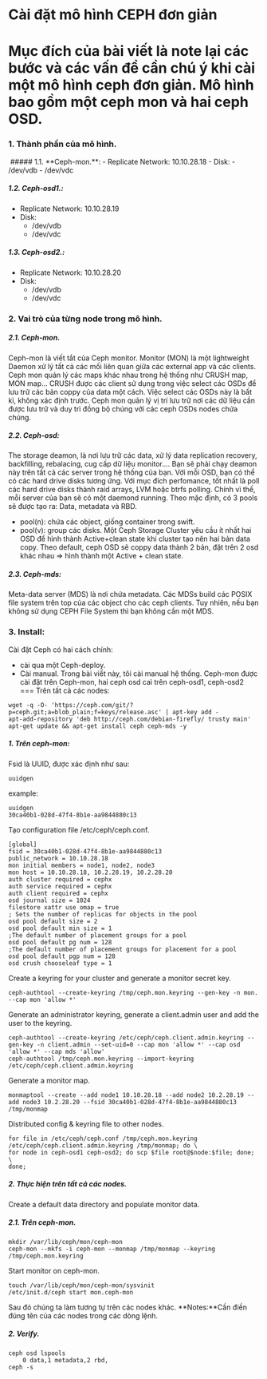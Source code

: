 Cài  đặt mô hình CEPH đơn giản
===============================
Mục đích của bài viết là note lại các bước và các vấn đề cần chú ý khi cài một mô hình ceph đơn giản.
Mô hình bao gồm một ceph mon và hai ceph OSD.
===
### 1. Thành phần của mô hình.
<img class="image__pic js-image-pic" src="http://prntscr.com/54vcwt" alt="" id="screenshot-image">
##### 1.1. **Ceph-mon.**:
- Replicate Network: 10.10.28.18
- Disk:
    - /dev/vdb
    - /dev/vdc

##### 1.2. **Ceph-osd1.**:
- Replicate Network: 10.10.28.19
- Disk:
    - /dev/vdb
    - /dev/vdc

##### 1.3. **Ceph-osd2.**:
- Replicate Network: 10.10.28.20
- Disk:
    - /dev/vdb
    - /dev/vdc

### 2. Vai trò của từng node trong mô hình.
##### 2.1. Ceph-mon.
Ceph-mon là viết tắt của Ceph monitor.
Monitor (MON) là một lightweight Daemon xử lý tất cả các mối liên quan
giữa các external app và các clients.
Ceph mon quản lý các maps khác nhau trong hệ thống như CRUSH map, MON map...
CRUSH được các client sử dụng trong việc select các OSDs để lưu trữ các bản
coppy của data một cách. Việc select các OSDs này là bất kì, không xác định
trước. Ceph mon quản lý vị trí lưu trữ nơi các dữ liệu cần được lưu trữ và
duy trì đồng bộ chúng với các ceph OSDs nodes chứa chúng.

##### 2.2. Ceph-osd:
The storage deamon, là nơi lưu trữ các data, xử lý data replication recovery,
backfilling, rebalacing, cug cấp dữ liệu monitor....
Bạn sẽ phải chạy deamon này trên tất cả các server trong hệ thống của bạn.
Với mỗi OSD, bạn có thể có các hard drive disks tương ứng. Với mục đích
perfomance, tốt nhất là poll các hard drive disks  thành raid arrays,
LVM hoặc btrfs polling.
Chính vì thế, mỗi server của bạn sẽ có một daemond running. Theo mặc định,
có 3 pools sẽ được tạo ra: Data, metadata và RBD.
- pool(n): chứa các object, giống container trong swift.
- pool(v): group các disks.
Một Ceph Storage Cluster yêu cầu ít nhất hai OSD để hình thành
Active+clean state khi cluster tạo nên hai bản data copy.
Theo default, ceph OSD sẽ coppy data thành 2 bản, đặt trên 2 osd khác
nhau => hình thành một Active + clean state.

##### 2.3. Ceph-mds:
Meta-data server (MDS) là nơi chứa metadata. Các MDSs build các POSIX file
system trên top của các object cho các ceph clients. Tuy nhiên, nếu bạn không
sử dụng CEPH File System thì bạn không cần một MDS.

### 3. Install:
Cài đặt Ceph có hai cách chính:
- cài qua một Ceph-deploy.
- Cài manual.
Trong bài viết này, tôi cài manual hệ thống. Ceph-mon được cài đặt trên Ceph-mon,
hai ceph osd caì trên ceph-osd1, ceph-osd2
===
Trên tất cả các nodes:
```
wget -q -O- 'https://ceph.com/git/?p=ceph.git;a=blob_plain;f=keys/release.asc' | apt-key add -
apt-add-repository 'deb http://ceph.com/debian-firefly/ trusty main'
apt-get update && apt-get install ceph ceph-mds -y
```
##### 1. Trên ceph-mon:
Fsid là UUID, được xác định như sau:
```
uuidgen
```
example:
```
uuidgen
30ca40b1-028d-47f4-8b1e-aa9844880c13
```
Tạo configuration file /etc/ceph/ceph.conf.
```
[global]
fsid = 30ca40b1-028d-47f4-8b1e-aa9844880c13
public_network = 10.10.28.18
mon initial members = node1, node2, node3
mon host = 10.10.28.18, 10.2.28.19, 10.2.28.20
auth cluster required = cephx
auth service required = cephx
auth client required = cephx
osd journal size = 1024
filestore xattr use omap = true
; Sets the number of replicas for objects in the pool
osd pool default size = 2
osd pool default min size = 1
;The default number of placement groups for a pool
osd pool default pg num = 128
;The default number of placement groups for placement for a pool
osd pool default pgp num = 128
osd crush chooseleaf type = 1
```
Create a keyring for your cluster and generate a monitor secret key.
```
ceph-authtool --create-keyring /tmp/ceph.mon.keyring --gen-key -n mon. --cap mon 'allow *'
```
Generate an administrator keyring, generate a client.admin user and add the user to the keyring.
```
ceph-authtool --create-keyring /etc/ceph/ceph.client.admin.keyring --gen-key -n client.admin --set-uid=0 --cap mon 'allow *' --cap osd 'allow *' --cap mds 'allow'
ceph-authtool /tmp/ceph.mon.keyring --import-keyring /etc/ceph/ceph.client.admin.keyring
```
Generate a monitor map.
```
monmaptool --create --add node1 10.10.28.18 --add node2 10.2.28.19 --add node3 10.2.28.20 --fsid 30ca40b1-028d-47f4-8b1e-aa9844880c13 /tmp/monmap
```
Distributed config & keyring file to other nodes.
```
for file in /etc/ceph/ceph.conf /tmp/ceph.mon.keyring /etc/ceph/ceph.client.admin.keyring /tmp/monmap; do \
for node in ceph-osd1 ceph-osd2; do scp $file root@$node:$file; done; \
done;
```
##### 2. Thực hiện trên tất cả các nodes.
Create a default data directory and populate monitor data.
##### 2.1. Trên ceph-mon.
```
mkdir /var/lib/ceph/mon/ceph-mon
ceph-mon --mkfs -i ceph-mon --monmap /tmp/monmap --keyring /tmp/ceph.mon.keyring
```
Start monitor on ceph-mon.
```
touch /var/lib/ceph/mon/ceph-mon/sysvinit
/etc/init.d/ceph start mon.ceph-mon
```
Sau đó chúng ta làm tương tự trên các nodes khác.
**Notes:**Cần điền đúng tên của các nodes trong các dòng lệnh.

##### 2. Verify.
```
ceph osd lspools
    0 data,1 metadata,2 rbd,
ceph -s
```

